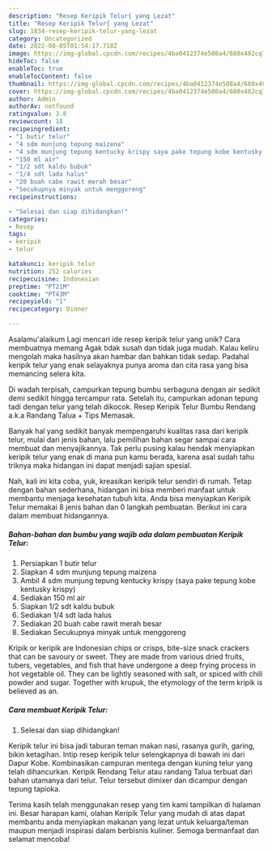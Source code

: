 ```yaml
---
description: "Resep Keripik Telur{ yang Lezat"
title: "Resep Keripik Telur{ yang Lezat"
slug: 1834-resep-keripik-telur-yang-lezat
category: Uncategorized
date: 2022-08-05T01:54:17.718Z
image: https://img-global.cpcdn.com/recipes/4ba0412374e508a4/680x482cq70/keripik-telur-foto-resep-utama.jpg
hideToc: false
enableToc: true
enableTocContent: false
thumbnail: https://img-global.cpcdn.com/recipes/4ba0412374e508a4/680x482cq70/keripik-telur-foto-resep-utama.jpg
cover: https://img-global.cpcdn.com/recipes/4ba0412374e508a4/680x482cq70/keripik-telur-foto-resep-utama.jpg
author: Admin
authorAv: notfound
ratingvalue: 3.8
reviewcount: 18
recipeingredient:
- "1 butir telur"
- "4 sdm munjung tepung maizena"
- "4 sdm munjung tepung kentucky krispy saya pake tepung kobe kentusky krispy"
- "150 ml air"
- "1/2 sdt kaldu bubuk"
- "1/4 sdt lada halus"
- "20 buah cabe rawit merah besar"
- "Secukupnya minyak untuk menggoreng"
recipeinstructions:

- "Selesai dan siap dihidangkan!"
categories:
- Resep
tags:
- keripik
- telur

katakunci: keripik telur 
nutrition: 252 calories
recipecuisine: Indonesian
preptime: "PT21M"
cooktime: "PT43M"
recipeyield: "1"
recipecategory: Dinner

---
```



Asalamu'alaikum Lagi mencari ide resep keripik telur yang unik? Cara membuatnya memang Agak tidak susah dan tidak juga mudah. Kalau keliru mengolah maka hasilnya akan hambar dan bahkan tidak sedap. Padahal keripik telur yang enak selayaknya punya aroma dan cita rasa yang bisa memancing selera kita.


Di wadah terpisah, campurkan tepung bumbu serbaguna dengan air sedikit demi sedikit hingga tercampur rata. Setelah itu, campurkan adonan tepung tadi dengan telur yang telah dikocok. Resep Keripik Telur Bumbu Rendang a.k.a Randang Talua + Tips Memasak.

Banyak hal yang sedikit banyak mempengaruhi kualitas rasa dari keripik telur, mulai dari jenis bahan, lalu pemilihan bahan segar sampai cara membuat dan menyajikannya. Tak perlu pusing kalau hendak menyiapkan keripik telur yang enak di mana pun kamu berada, karena asal sudah tahu triknya maka hidangan ini dapat menjadi sajian spesial.


Nah, kali ini kita coba, yuk, kreasikan keripik telur sendiri di rumah. Tetap dengan bahan sederhana, hidangan ini bisa memberi manfaat untuk membantu menjaga kesehatan tubuh kita. Anda bisa menyiapkan Keripik Telur memakai 8 jenis bahan dan 0 langkah pembuatan. Berikut ini cara dalam membuat hidangannya.

<!--inarticleads1-->

##### Bahan-bahan dan bumbu yang wajib ada dalam pembuatan Keripik Telur:

1. Persiapkan 1 butir telur
1. Siapkan 4 sdm munjung tepung maizena
1. Ambil 4 sdm munjung tepung kentucky krispy (saya pake tepung kobe kentusky krispy)
1. Sediakan 150 ml air
1. Siapkan 1/2 sdt kaldu bubuk
1. Sediakan 1/4 sdt lada halus
1. Sediakan 20 buah cabe rawit merah besar
1. Sediakan Secukupnya minyak untuk menggoreng


Kripik or keripik are Indonesian chips or crisps, bite-size snack crackers that can be savoury or sweet. They are made from various dried fruits, tubers, vegetables, and fish that have undergone a deep frying process in hot vegetable oil. They can be lightly seasoned with salt, or spiced with chili powder and sugar. Together with krupuk, the etymology of the term kripik is believed as an. 

<!--inarticleads2-->

##### Cara membuat Keripik Telur:


1. Selesai dan siap dihidangkan!

Keripik telur ini bisa jadi taburan teman makan nasi, rasanya gurih, garing, bikin ketagihan. Intip resep keripik telur selengkapnya di bawah ini dari Dapur Kobe. Kombinasikan campuran mentega dengan kuning telur yang telah dihancurkan. Keripik Rendang Telur atau randang Talua terbuat dari bahan utamanya dari telur. Telur tersebut dimixer dan dicampur dengan tepung tapioka. 

Terima kasih telah menggunakan resep yang tim kami tampilkan di halaman ini. Besar harapan kami, olahan Keripik Telur yang mudah di atas dapat membantu anda menyiapkan makanan yang lezat untuk keluarga/teman maupun menjadi inspirasi dalam berbisnis kuliner. Semoga bermanfaat dan selamat mencoba!
